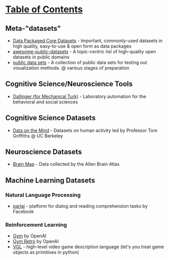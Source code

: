 # [Table of Contents](/ML-Brain-Resources)

## Meta-"datasets"
  * [Data Packaged Core Datasets](https://github.com/datasets) - Important, commonly-used datasets in high quality, easy-to-use & open form as data packages
  * [awesome-public-datasets](https://github.com/awesomedata/awesome-public-datasets#time-series) - A topic-centric list of high-quality open datasets in public domains
  * [public data sets](https://github.com/curran/data) - A collection of public data sets for testing out visualization methods. @ various stages of preparation

## Cognitive Science/Neuroscience Tools

  * [Dallinger (for Mechanical Turk)](http://docs.dallinger.io/en/v3.4.1/) - Laboratory automation for the behavioral and social sciences

## Cognitive Science Datasets

  * [Data on the Mind](http://www.dataonthemind.org/data-resources/datasets) - Datasets on human activity led by Professor Tom Griffiths @ UC Berkeley


## Neuroscience Datasets

  * [Brain Map](http://www.brain-map.org/) - Data collected by the Allen Brain Atlas


## Machine Learning Datasets

### Natural Language Processing

  * [parlai](http://parl.ai/) - platform for dialog and reading comprehension tasks by Facebook


### Reinforcement Learning

  * [Gym](https://gym.openai.com/) by OpenAI
  * [Gym Retro](https://github.com/openai/retro) by OpenAI
  * [VGL](https://github.com/schaul/py-vgdl) - high-level video game description language (let's you treat game objects as primitives in python)